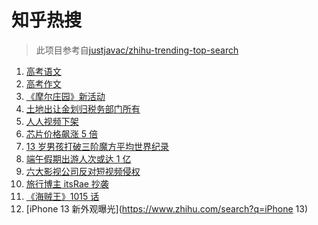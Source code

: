 # 知乎热搜

> 此项目参考自[justjavac/zhihu-trending-top-search](https://github.com/justjavac/zhihu-trending-top-search/blob/main/utils.ts)

<!-- BEGIN -->
  <!-- 最后更新时间:Mon Jun 07 2021 07:28:24 GMT+0000 (Coordinated Universal Time) -->
  1. [高考语文](https://www.zhihu.com/search?q=高考语文)
1. [高考作文](https://www.zhihu.com/search?q=高考作文)
1. [《摩尔庄园》新活动](https://www.zhihu.com/search?q=摩尔庄园)
1. [土地出让金划归税务部门所有](https://www.zhihu.com/search?q=土地出让金)
1. [人人视频下架](https://www.zhihu.com/search?q=人人视频)
1. [芯片价格飙涨 5 倍](https://www.zhihu.com/search?q=芯片)
1. [13 岁男孩打破三阶魔方平均世界纪录](https://www.zhihu.com/search?q=魔方速拧)
1. [端午假期出游人次或达 1 亿](https://www.zhihu.com/search?q=端午假期)
1. [六大影视公司反对短视频侵权](https://www.zhihu.com/search?q=短视频侵权)
1. [旅行博主 itsRae 抄袭](https://www.zhihu.com/search?q=itsRae)
1. [《海贼王》1015 话](https://www.zhihu.com/search?q=海贼王)
1. [iPhone 13 新外观曝光](https://www.zhihu.com/search?q=iPhone 13)
  <!-- END -->